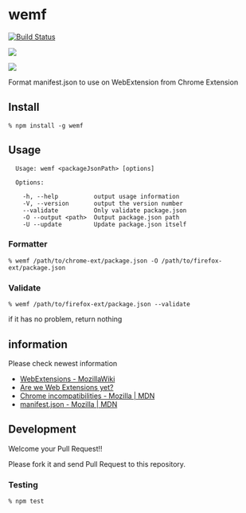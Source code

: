 # wemf

[![Build Status](https://travis-ci.org/pastak/wemf.svg?branch=master)](https://travis-ci.org/pastak/wemf)

[![](https://nodei.co/npm-dl/wemf.png?months=3)](https://www.npmjs.com/package/wemf)

[![](https://nodei.co/npm/wemf.png?downloads=true&downloadRank=true&stars=true)](https://www.npmjs.com/package/wemf)


Format manifest.json to use on WebExtension from Chrome Extension

## Install

`% npm install -g wemf`

## Usage

```
  Usage: wemf <packageJsonPath> [options]

  Options:

    -h, --help          output usage information
    -V, --version       output the version number
    --validate          Only validate package.json
    -O --output <path>  Output package.json path
    -U --update         Update package.json itself
```

### Formatter

`% wemf /path/to/chrome-ext/package.json -O /path/to/firefox-ext/package.json`

### Validate

`% wemf /path/to/firefox-ext/package.json --validate`

if it has no problem, return nothing

## information

Please check newest information

- [WebExtensions - MozillaWiki](https://wiki.mozilla.org/WebExtensions)
- [Are we Web Extensions yet?](http://www.arewewebextensionsyet.com/)
- [Chrome incompatibilities - Mozilla | MDN](https://developer.mozilla.org/en-US/Add-ons/WebExtensions/Chrome_incompatibilities)
- [manifest.json - Mozilla | MDN](https://developer.mozilla.org/en-US/Add-ons/WebExtensions/manifest.json)

## Development

Welcome your Pull Request!!

Please fork it and send Pull Request to this repository.

### Testing

`% npm test`
